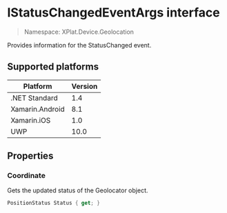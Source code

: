 # IStatusChangedEventArgs interface

> Namespace: XPlat.Device.Geolocation

Provides information for the StatusChanged event.

## Supported platforms

| Platform | Version |
| --- | --- |
| .NET Standard | 1.4 |
| Xamarin.Android | 8.1 |
| Xamarin.iOS  | 1.0 |
| UWP | 10.0 |

## Properties

### Coordinate

Gets the updated status of the Geolocator object.

```csharp
PositionStatus Status { get; }
```
